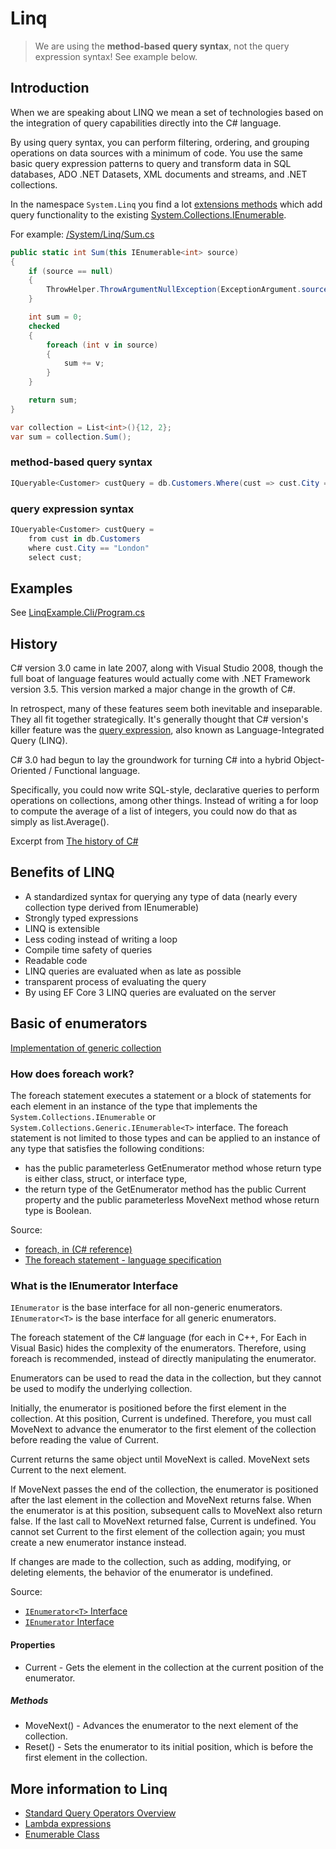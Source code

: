 # Linq

> We are using the **method-based query syntax**, not the query expression syntax! See example below.

## Introduction

When we are speaking about LINQ we mean a set of technologies based on the integration of query capabilities directly into the C# language.

By using query syntax, you can perform filtering, ordering, and grouping operations on data sources with a minimum of code. You use the same basic query expression patterns to query and transform data in SQL databases, ADO .NET Datasets, XML documents and streams, and .NET collections.

In the namespace `System.Linq` you find a lot [extensions methods](https://docs.microsoft.com/en-us/dotnet/csharp/programming-guide/classes-and-structs/extension-methods) which add query functionality to the existing [System.Collections.IEnumerable](https://docs.microsoft.com/en-us/dotnet/api/system.collections.ienumerable).

For example: [/System/Linq/Sum.cs](https://github.com/dotnet/runtime/blob/71d2911c64058434a5db6b324c7efead93dfde4c/src/libraries/System.Linq/src/System/Linq/Sum.cs#L11)

```csharp
public static int Sum(this IEnumerable<int> source)
{
    if (source == null)
    {
        ThrowHelper.ThrowArgumentNullException(ExceptionArgument.source);
    }

    int sum = 0;
    checked
    {
        foreach (int v in source)
        {
            sum += v;
        }
    }

    return sum;
}
```

```csharp
var collection = List<int>(){12, 2};
var sum = collection.Sum();
```

### method-based query syntax

```csharp
IQueryable<Customer> custQuery = db.Customers.Where(cust => cust.City == "London");
```

### query expression syntax

```csharp
IQueryable<Customer> custQuery =  
    from cust in db.Customers  
    where cust.City == "London"  
    select cust;  
```

## Examples

See [LinqExample.Cli/Program.cs](LinqExample.Cli/Program.cs)

## History

C# version 3.0 came in late 2007, along with Visual Studio 2008, though the full boat of language features would actually come with .NET Framework version 3.5. This version marked a major change in the growth of C#.

In retrospect, many of these features seem both inevitable and inseparable. They all fit together strategically. It's generally thought that C# version's killer feature was the [query expression](https://docs.microsoft.com/en-us/dotnet/csharp/linq/query-expression-basics), also known as Language-Integrated Query (LINQ).

C# 3.0 had begun to lay the groundwork for turning C# into a hybrid Object-Oriented / Functional language.

Specifically, you could now write SQL-style, declarative queries to perform operations on collections, among other things. Instead of writing a for loop to compute the average of a list of integers, you could now do that as simply as list.Average().

Excerpt from [The history of C#](https://docs.microsoft.com/en-us/dotnet/csharp/whats-new/csharp-version-history)

## Benefits of LINQ

- A standardized syntax for querying any type of data (nearly every collection type derived from IEnumerable)
- Strongly typed expressions
- LINQ is extensible
- Less coding instead of writing a loop
- Compile time safety of queries
- Readable code
- LINQ queries are evaluated when as late as possible
- transparent process of evaluating the query
- By using EF Core 3 LINQ queries are evaluated on the server

## Basic of enumerators

[Implementation of generic collection](https://github.com/dotnet/runtime/tree/4f9ae42d861fcb4be2fcd5d3d55d5f227d30e723/src/libraries/System.Private.CoreLib/src/System/Collections/Generic)

### How does foreach work?

The foreach statement executes a statement or a block of statements for each element in an instance of the type that implements the `System.Collections.IEnumerable` or `System.Collections.Generic.IEnumerable<T>` interface. The foreach statement is not limited to those types and can be applied to an instance of any type that satisfies the following conditions:

- has the public parameterless GetEnumerator method whose return type is either class, struct, or interface type,
- the return type of the GetEnumerator method has the public Current property and the public parameterless MoveNext method whose return type is Boolean.

Source:  
- [foreach, in (C# reference)](https://docs.microsoft.com/en-us/dotnet/csharp/language-reference/keywords/foreach-in)
- [The foreach statement - language specification](https://docs.microsoft.com/en-us/dotnet/csharp/language-reference/language-specification/statements#the-foreach-statement)

### What is the IEnumerator Interface

`IEnumerator` is the base interface for all non-generic enumerators.  
`IEnumerator<T>` is the base interface for all generic enumerators.

The foreach statement of the C# language (for each in C++, For Each in Visual Basic) hides the complexity of the enumerators. Therefore, using foreach is recommended, instead of directly manipulating the enumerator.

Enumerators can be used to read the data in the collection, but they cannot be used to modify the underlying collection.

Initially, the enumerator is positioned before the first element in the collection. At this position, Current is undefined. Therefore, you must call MoveNext to advance the enumerator to the first element of the collection before reading the value of Current.

Current returns the same object until MoveNext is called. MoveNext sets Current to the next element.

If MoveNext passes the end of the collection, the enumerator is positioned after the last element in the collection and MoveNext returns false. When the enumerator is at this position, subsequent calls to MoveNext also return false. If the last call to MoveNext returned false, Current is undefined. You cannot set Current to the first element of the collection again; you must create a new enumerator instance instead.

If changes are made to the collection, such as adding, modifying, or deleting elements, the behavior of the enumerator is undefined.

Source:  
- [`IEnumerator<T>` Interface](https://docs.microsoft.com/en-us/dotnet/api/system.collections.generic.ienumerator-1)
- [`IEnumerator` Interface](https://docs.microsoft.com/en-us/dotnet/api/system.collections.ienumerator)

#### Properties

- Current - Gets the element in the collection at the current position of the enumerator.

##### Methods

- MoveNext() - Advances the enumerator to the next element of the collection.
- Reset() - Sets the enumerator to its initial position, which is before the first element in the collection.

## More information to Linq

- [Standard Query Operators Overview](https://docs.microsoft.com/en-us/dotnet/csharp/programming-guide/concepts/linq/standard-query-operators-overview)
- [Lambda expressions](https://docs.microsoft.com/en-us/dotnet/csharp/programming-guide/statements-expressions-operators/lambda-expressions)
- [Enumerable Class](https://docs.microsoft.com/en-us/dotnet/api/system.linq.enumerable?view=netcore-3.1)
